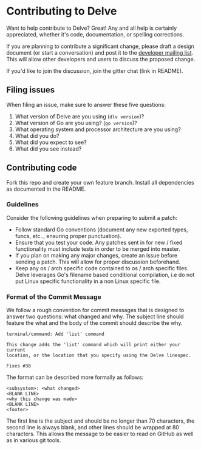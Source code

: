 # Contributing to Delve

Want to help contribute to Delve? Great! Any and all help is certainly appreciated, whether it's code, documentation, or spelling corrections.

If you are planning to contribute a significant change, please draft a design document (or start a conversation) and post it to the [developer mailing list](https://groups.google.com/forum/#!forum/delve-dev). This will allow other developers and users to discuss the proposed change.

If you'd like to join the discussion, join the gitter chat (link in README).

## Filing issues

When filing an issue, make sure to answer these five questions:

1. What version of Delve are you using (`dlv version`)?
2. What version of Go are you using? (`go version`)?
3. What operating system and processor architecture are you using?
4. What did you do?
5. What did you expect to see?
6. What did you see instead?

## Contributing code

Fork this repo and create your own feature branch. Install all dependencies as documented in the README.

### Guidelines

Consider the following guidelines when preparing to submit a patch:

* Follow standard Go conventions (document any new exported types, funcs, etc.., ensuring proper punctuation).
* Ensure that you test your code. Any patches sent in for new / fixed functionality must include tests in order to be merged into master.
* If you plan on making any major changes, create an issue before sending a patch. This will allow for proper discussion beforehand.
* Keep any os / arch specific code contained to os / arch specific files. Delve leverages Go's filename based conditional compilation, i.e do not put Linux specific functionality in a non Linux specific file.

### Format of the Commit Message

We follow a rough convention for commit messages that is designed to answer two
questions: what changed and why. The subject line should feature the what and
the body of the commit should describe the why.

```
terminal/command: Add 'list' command

This change adds the 'list' command which will print either your current
location, or the location that you specify using the Delve linespec.

Fixes #38
```

The format can be described more formally as follows:

```
<subsystem>: <what changed>
<BLANK LINE>
<why this change was made>
<BLANK LINE>
<footer>
```

The first line is the subject and should be no longer than 70 characters, the
second line is always blank, and other lines should be wrapped at 80 characters.
This allows the message to be easier to read on GitHub as well as in various
git tools.
